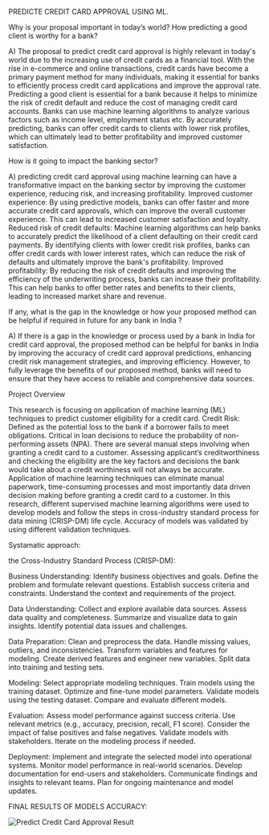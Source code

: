 PREDICTE CREDIT CARD APPROVAL USING ML.

Why is your proposal important in today’s world? How predicting a good client is worthy for a bank?

A) The proposal to predict credit card approval is highly relevant in today's world due to the increasing use of credit cards as a financial tool. With the rise in e-commerce and online transactions, credit cards have become a primary payment method for many individuals, making it essential for banks to efficiently process credit card applications and improve the approval rate. Predicting a good client is essential for a bank because it helps to minimize the risk of credit default and reduce the cost of managing credit card accounts. Banks can use machine learning algorithms to analyze various factors such as income level, employment status etc. By accurately predicting, banks can offer credit cards to clients with lower risk profiles, which can ultimately lead to better profitability and improved customer satisfaction.

How is it going to impact the banking sector?

A) predicting credit card approval using machine learning can have a transformative impact on the banking sector by improving the customer experience, reducing risk, and increasing profitability. Improved customer experience: By using predictive models, banks can offer faster and more accurate credit card approvals, which can improve the overall customer experience. This can lead to increased customer satisfaction and loyalty. Reduced risk of credit defaults: Machine learning algorithms can help banks to accurately predict the likelihood of a client defaulting on their credit card payments. By identifying clients with lower credit risk profiles, banks can offer credit cards with lower interest rates, which can reduce the risk of defaults and ultimately improve the bank's profitability. Improved profitability: By reducing the risk of credit defaults and improving the efficiency of the underwriting process, banks can increase their profitability. This can help banks to offer better rates and benefits to their clients, leading to increased market share and revenue.

If any, what is the gap in the knowledge or how your proposed method can be helpful if required in future for any bank in India ?

A) If there is a gap in the knowledge or process used by a bank in India for credit card approval, the proposed method can be helpful for banks in India by improving the accuracy of credit card approval predictions, enhancing credit risk management strategies, and improving efficiency. However, to fully leverage the benefits of our proposed method, banks will need to ensure that they have access to reliable and comprehensive data sources.

Project Overview

This research is focusing on application of machine learning (ML) techniques to predict customer eligibility for a credit card. Credit Risk: Defined as the potential loss to the bank if a borrower fails to meet obligations. Critical in loan decisions to reduce the probability of non-performing assets (NPA). There are several manual steps involving when granting a credit card to a customer. Assessing applicant’s creditworthiness and checking the eligibility are the key factors and decisions the bank would take about a credit worthiness will not always be accurate. Application of machine learning techniques can eliminate manual paperwork, time-consuming processes and most importantly data driven decision making before granting a credit card to a customer. In this research, different supervised machine learning algorithms were used to develop models and follow the steps in cross-industry standard process for data mining (CRISP-DM) life cycle. Accuracy of models was validated by using different validation techniques.

Systamatic approach:

the Cross-Industry Standard Process (CRISP-DM):

Business Understanding: Identify business objectives and goals. Define the problem and formulate relevant questions. Establish success criteria and constraints. Understand the context and requirements of the project.

Data Understanding: Collect and explore available data sources. Assess data quality and completeness. Summarize and visualize data to gain insights. Identify potential data issues and challenges.

Data Preparation: Clean and preprocess the data. Handle missing values, outliers, and inconsistencies. Transform variables and features for modeling. Create derived features and engineer new variables. Split data into training and testing sets.

Modeling: Select appropriate modeling techniques. Train models using the training dataset. Optimize and fine-tune model parameters. Validate models using the testing dataset. Compare and evaluate different models.

Evaluation: Assess model performance against success criteria. Use relevant metrics (e.g., accuracy, precision, recall, F1 score). Consider the impact of false positives and false negatives. Validate models with stakeholders. Iterate on the modeling process if needed.

Deployment: Implement and integrate the selected model into operational systems. Monitor model performance in real-world scenarios. Develop documentation for end-users and stakeholders. Communicate findings and insights to relevant teams. Plan for ongoing maintenance and model updates.

FINAL RESULTS OF MODELS ACCURACY: 

![Predict Credit Card Approval Result](https://github.com/user-attachments/assets/20101868-6c40-44fa-8d15-0566f9341338)

